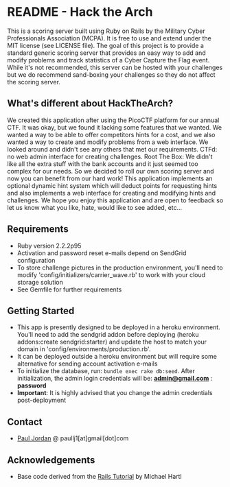 README - Hack the Arch
======================

This is a scoring server built using Ruby on Rails by the Military Cyber Professionals Association (MCPA).  It is free to use and extend under the MIT license (see LICENSE file).  The goal of this project is to provide a standard generic scoring server that provides an easy way to add and modify problems and track statistics of a Cyber Capture the Flag event.  While it's not recommended, this server can be hosted with your challenges but we do recommend sand-boxing your challenges so they do not affect the scoring server.

What's different about HackTheArch?
-----------------------------------
We created this application after using the PicoCTF platform for our annual CTF.  It was okay, but we found it lacking some features that we wanted.  We wanted a way to be able to offer competitors hints for a cost, and we also wanted a way to create and modify problems from a web interface.  We looked around and didn't see any others that met our requirements.  CTFd: no web admin interface for creating challenges.  Root The Box: We didn't like all the extra stuff with the bank accounts and it just seemed too complex for our needs.  So we decided to roll our own scoring server and now you can benefit from our hard work!  This application implements an optional dynamic hint system which will deduct points for requesting hints and also implements a web interface for creating and modifying hints and challenges.  We hope you enjoy this application and are open to feedback so let us know what you like, hate, would like to see added, etc...

Requirements
------------
* Ruby version 2.2.2p95
* Activation and password reset e-mails depend on SendGrid configuration
* To store challenge pictures in the production environment, you'll need to modify 'config/initializers/carrier\_wave.rb' to work with your cloud storage solution
* See Gemfile for further requirements

Getting Started
---------------
* This app is presently designed to be deployed in a heroku environment.  You'll need to add the sendgrid addon before deploying (heroku addons:create sendgrid:starter) and update the host to match your domain in 'config/environments/production.rb'.
* It can be deployed outside a heroku environment but will require some alternative for sending account activation e-mails
* To initialize the database, run: `bundle exec rake db:seed`.  After initialization, the admin login credentials will be: **admin@gmail.com** : **password**
* **Important**: It is highly advised that you change the admin credentials post-deployment

Contact
-------
* [Paul Jordan](http://paullj1.com) @ paullj1[at]gmail[dot]com

Acknowledgements
----------------
* Base code derived from the [Rails Tutorial](http://railstutorial.org) by Michael Hartl

